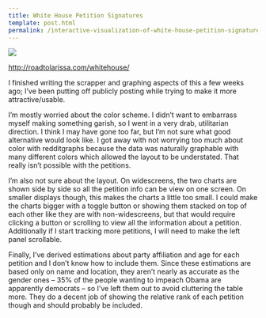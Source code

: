 ```yaml
---
title: White House Petition Signatures
template: post.html
permalink: /interactive-visualization-of-white-house-petition-signatures
---
```


<img class=" wp-image-234 alignnone" src="http://www.roadtolarissa.com/wp-content/uploads/2012/12/petition.png" />

http://roadtolarissa.com/whitehouse/


I finished writing the scrapper and graphing aspects of this a few weeks ago; I’ve been putting off publicly posting while trying to make it more attractive/usable.

I’m mostly worried about the color scheme. I didn’t want to embarrass myself making something garish, so I went in a very drab, utilitarian direction. I think I may have gone too far, but I’m not sure what good alternative would look like. I got away with not worrying too much about color with redditgraphs because the data was naturally graphable with many different colors which allowed the layout to be understated. That really isn’t possible with the petitions.

I’m also not sure about the layout. On widescreens, the two charts are shown side by side so all the petition info can be view on one screen. On smaller displays though, this makes the charts a little too small. I could make the charts bigger with a toggle button or showing them stacked on top of each other like they are with non-widescreens, but that would require clicking a button or scrolling to view all the information about a petition. Additionally if I start tracking more petitions, I will need to make the left panel scrollable.

Finally, I’ve derived estimations about party affiliation and age for each petition and I don’t know how to include them. Since these estimations are based only on name and location, they aren’t nearly as accurate as the gender ones – 35% of the people wanting to impeach Obama are apparently democrats – so I’ve left them out to avoid cluttering the table more. They do a decent job of showing the relative rank of each petition though and should probably be included.

